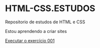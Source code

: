 # HTML-CSS.ESTUDOS
Repositorio de estudos de HTML e CSS

Estou aprendendo a criar sites

<a href="https://ernando24.github.io/HTML-CSS.ESTUDOS/Exercicios/Ex001-Primeiro%20Documento%20HTML/index.html">Executar o exercício 001